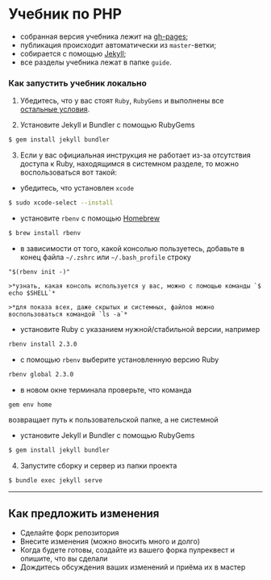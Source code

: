 Учебник по PHP
============

- собранная версия учебника лежит на [gh-pages](http://html-academy.ru/intensive-php-guide/);
- публикация происходит автоматически из `master`-ветки;
- собирается с помощью [Jekyll](https://jekyllrb.com/);
- все разделы учебника лежат в папке `guide`.

### Как запустить учебник локально

1) Убедитесь, что у вас стоят `Ruby`, `RubyGems` и выполнены все [остальные условия](https://jekyllrb.com/docs/installation/).

2) Установите Jekyll и Bundler с помощью RubyGems
```bash
$ gem install jekyll bundler
```

3) Если у вас официальная инструкция не работает из-за отсутствия доступа к Ruby, находящимся в системном разделе, то можно воспользоваться вот такой:

  - убедитесь, что установлен `xcode`
  ```bash
  $ sudo xcode-select --install
  ```

  - установите `rbenv` с помощью [Homebrew](https://brew.sh/index_ru.html)
  ```bash
  $ brew install rbenv
  ```

  - в зависимости от того, какой консолью пользуетесь, добавьте в конец файла `~/.zshrc` или `~/.bash_profile` строку
  ```
  "$(rbenv init -)"
  ```
    >*узнать, какая консоль используется у вас, можно с помощью команды `$ echo $SHELL`*

    >*для показа всех, даже скрытых и системных, файлов можно воспользоваться командой `ls -a`*

  - установите Ruby с указанием нужной/стабильной версии, например
  ```bash
  rbenv install 2.3.0
  ```

  - с помощью `rbenv` выберите установленную версию Ruby
  ```bash
  rbenv global 2.3.0
  ```

  - в новом окне терминала проверьте, что команда
  ```bash
  gem env home
  ```
  возвращает путь к пользовательской папке, а не системной

  - установите Jekyll и Bundler с помощью RubyGems
  ```bash
  $ gem install jekyll bundler
  ```

4) Запустите сборку и сервер из папки проекта

```bash
$ bundle exec jekyll serve
```

---

## Как предложить изменения

* Сделайте форк репозитория
* Внесите изменения (можно вносить много и долго)
* Когда будете готовы, создайте из вашего форка пулреквест и опишите, что вы сделали
* Дождитесь обсуждения ваших изменений и приёма их в мастер

